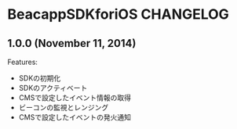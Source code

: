 # BeacappSDKforiOS CHANGELOG

## 1.0.0 (November 11, 2014)
Features:
- SDKの初期化
- SDKのアクティベート
- CMSで設定したイベント情報の取得
- ビーコンの監視とレンジング
- CMSで設定したイベントの発火通知